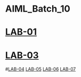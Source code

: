 # AIML_Batch_10
# [LAB-01](https://github.com/rithwikburri/AIML_Batch_10/blob/main/Lab01_AIML.ipynb)
# [LAB-03](https://github.com/rithwikburri/AIML_Batch_10/blob/main/Lab03_AIML.ipynb)
#[LAB-04](https://github.com/rithwikburri/AIML_Batch_10/blob/main/Lab_4.ipynb)
[LAB-05](https://github.com/rithwikburri/AIML_Batch_10/blob/main/Lab_05.ipynb)
[LAB-06](https://github.com/rithwikburri/AIML_Batch_10/blob/main/Lab_06.ipynb)
[LAB-07](https://github.com/rithwikburri/AIML_Batch_10/blob/main/Lab_07.ipynb)



